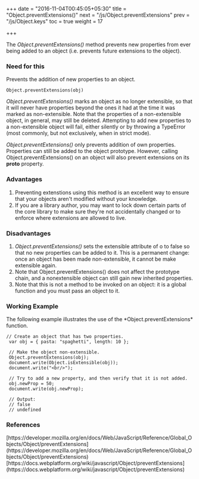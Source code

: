+++
date = "2016-11-04T00:45:05+05:30"
title = "Object.preventExtensions()"
next = "/js/Object.preventExtensions"
prev = "/js/Object.keys"
toc = true
weight = 17

+++

The *Object.preventExtensions()* method prevents new properties from ever being added to an object (i.e. prevents future extensions to the object).

<h3>Need for this</h3>
Prevents the addition of new properties to an object.

    Object.preventExtensions(obj)

*Object.preventExtensions()* marks an object as no longer extensible, so that it will never have properties beyond the ones it had at the time it was marked as non-extensible. Note that the properties of a non-extensible object, in general, may still be deleted. Attempting to add new properties to a non-extensible object will fail, either silently or by throwing a TypeError (most commonly, but not exclusively, when in strict mode).

*Object.preventExtensions()* only prevents addition of own properties. Properties can still be added to the object prototype. However, calling Object.preventExtensions() on an object will also prevent extensions on its __proto__  property.

<h3>Advantages</h3>
<ol>
  <li>Preventing extenstions using this method is an excellent way to ensure that your objects aren't modified without your knowledge.</li>
  <li>If you are a library author, you may want to lock down certain parts of the core library to make sure they're not accidentally changed or to enforce where extensions are allowed to live.</li>
</ol>

<h3>Disadvantages</h3>
<ol>
  <li><i>Object.preventExtensions()</i> sets the extensible attribute of o to false so that no new properties can be added to it. This is a permanent change: once an object has been made non-extensible, it cannot be make extensible again.</li>
  <li>Note that Object.preventExtensions() does not affect the prototype chain, and a nonextensible object can still gain new inherited properties.</li>
  <li>Note that this is not a method to be invoked on an object: it is a global function and you must pass an object to it.</li>
</ol>


<h3>Working Example</h3>
The following example illustrates the use of the *Object.preventExtensions* function.

    // Create an object that has two properties.
     var obj = { pasta: "spaghetti", length: 10 };

     // Make the object non-extensible.
     Object.preventExtensions(obj);
     document.write(Object.isExtensible(obj));
     document.write("<br/>");

     // Try to add a new property, and then verify that it is not added.
     obj.newProp = 50;
     document.write(obj.newProp);

     // Output:
     // false
     // undefined


<h3>References</h3>
[https://developer.mozilla.org/en/docs/Web/JavaScript/Reference/Global_Objects/Object/preventExtensions](https://developer.mozilla.org/en/docs/Web/JavaScript/Reference/Global_Objects/Object/preventExtensions)
[https://docs.webplatform.org/wiki/javascript/Object/preventExtensions](https://docs.webplatform.org/wiki/javascript/Object/preventExtensions)
